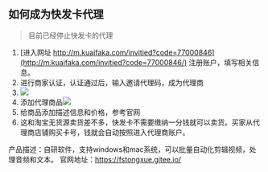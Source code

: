 ## 如何成为快发卡代理

> 目前已经停止快发卡的代理

1. [进入网址 http://m.kuaifaka.com/invitied?code=77000846](http://m.kuaifaka.com/invitied?code=77000846/) 注册账户，填写相关信息。
2. 进行商家认证，认证通过后，输入邀请代理码，成为代理商
3. ![](http://cdn.qiniu.freetop.ren/2020-06-02-15910871396971.jpg)
4. 添加代理商品![](http://cdn.qiniu.freetop.ren/2020-07-28-15959173728764.jpg)
5. 给商品添加描述信息和价格，参考官网
6. 这和淘宝无货源卖货差不多，快发卡不需要缴纳一分钱就可以卖货。买家从代理商店铺购买卡号，钱就会自动按照进入代理商账户。


产品描述：自研软件，支持windows和mac系统，可以批量自动化剪辑视频，处理音频和文本。
官网地址：https://fstongxue.gitee.io/